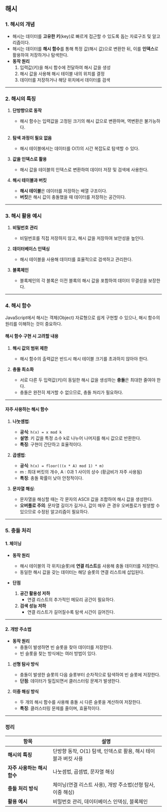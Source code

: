 ## **해시**

### **1. 해시의 개념**
- 해시는 데이터를 **고유한 키**(key)로 빠르게 접근할 수 있도록 돕는 자료구조 및 알고리즘이다.
- 해시는 데이터를 **해시 함수**를 통해 특정 값(해시 값)으로 변환한 뒤, 이를 **인덱스**로 활용하여 저장하거나 탐색한다.
- **동작 원리**
  1. 입력값(키)을 해시 함수에 전달하여 해시 값을 생성
  2. 해시 값을 사용해 해시 테이블 내의 위치를 결정
  3. 데이터를 저장하거나 해당 위치에서 데이터를 검색

---

### **2. 해시의 특징**
1. **단방향으로 동작**
   - 해시 함수는 입력값을 고정된 크기의 해시 값으로 변환하며, 역변환은 불가능하다.

2. **탐색 과정이 필요 없음**
   - 해시 테이블에서는 데이터를 O(1)의 시간 복잡도로 탐색할 수 있다.

3. **값을 인덱스로 활용**
   - 해시 값을 테이블의 인덱스로 변환하여 데이터 저장 및 검색에 사용한다.

4. **해시 테이블과 버킷**
   - **해시 테이블**은 데이터를 저장하는 배열 구조이다.
   - **버킷**은 해시 값이 충돌했을 때 데이터를 저장하는 공간이다.

---

### **3. 해시 활용 예시**
1. **비밀번호 관리**
   - 비밀번호를 직접 저장하지 않고, 해시 값을 저장하여 보안성을 높인다.

2. **데이터베이스 인덱싱**
   - 해시 테이블을 사용해 데이터를 효율적으로 검색하고 관리한다.

3. **블록체인**
   - 블록체인의 각 블록은 이전 블록의 해시 값을 포함하여 데이터 무결성을 보장한다.

---

### **4. 해시 함수**

JavaScript에서 해시는 객체(Object) 자료형으로 쉽게 구현할 수 있으나, 해시 함수의 원리를 이해하는 것이 중요하다.

#### **해시 함수 구현 시 고려할 내용**
1. **해시 값의 범위 제한**
   - 해시 함수의 출력값은 반드시 해시 테이블 크기를 초과하지 않아야 한다.

2. **충돌 최소화**
   - 서로 다른 두 입력값(키)이 동일한 해시 값을 생성하는 **충돌**은 최대한 줄여야 한다.
   - 충돌은 완전히 제거할 수 없으므로, 충돌 처리가 필요하다.

---

#### **자주 사용하는 해시 함수**
1. **나눗셈법**:
   - **공식**: `h(x) = x mod k`
   - **설명**: 키 값을 특정 소수  k로 나누어 나머지를 해시 값으로 반환한다.
   - **특징**: 구현이 간단하고 효율적이다.

2. **곱셈법**:
   - **공식**:  `h(x) = floor(((x * A) mod 1) * m)` 
   -  m : 최대 버킷의 개수,  A : 0과 1 사이의 상수 (황금비가 자주 사용됨)
   - **특징**: 충돌 확률이 낮아 안정적이다.

3. **문자열 해싱**:
   - 문자열을 해싱할 때는 각 문자의 ASCII 값을 조합하여 해시 값을 생성한다.
   - **오버플로 주의**: 문자열 길이가 길거나, 값이 매우 큰 경우 오버플로가 발생할 수 있으므로 수정된 알고리즘이 필요하다.

---

### **5. 충돌 처리**

#### **1. 체이닝**
- **동작 원리**
  - 해시 테이블의 각 위치(슬롯)에 **연결 리스트**를 사용해 충돌 데이터를 저장한다.
  - 동일한 해시 값을 갖는 데이터는 해당 슬롯의 연결 리스트에 삽입된다.

- **단점**
  1. **공간 활용성 저하**
     - 연결 리스트의 추가적인 메모리 공간이 필요하다.
  2. **검색 성능 저하**
     - 연결 리스트가 길어질수록 탐색 시간이 길어진다.

---

#### **2. 개방 주소법**
- **동작 원리**
  - 충돌이 발생하면 빈 슬롯을 찾아 데이터를 저장한다.
  - 빈 슬롯을 찾는 방식에는 여러 방법이 있다.

1. **선형 탐사 방식**
   - 충돌이 발생한 슬롯의 다음 슬롯부터 순차적으로 탐색하여 빈 슬롯에 저장한다.
   - **단점**: 데이터가 밀집되면서 클러스터링 문제가 발생한다.

2. **이중 해싱 방식**
   - 두 개의 해시 함수를 사용해 충돌 시 다른 슬롯을 계산하여 저장한다.
   - **특징**: 클러스터링 문제를 줄이며, 효율적이다.

---

### **정리**

| **항목**               | **설명**                                                                                       |
|------------------------|-----------------------------------------------------------------------------------------------|
| **해시의 특징**         | 단방향 동작,  O(1)  탐색, 인덱스로 활용, 해시 테이블과 버킷 사용                            |
| **자주 사용하는 해시 함수** | 나눗셈법, 곱셈법, 문자열 해싱                                                                 |
| **충돌 처리 방식**      | 체이닝(연결 리스트 사용), 개방 주소법(선형 탐사, 이중 해싱)                                    |
| **활용 예시**           | 비밀번호 관리, 데이터베이스 인덱싱, 블록체인                                                  |
